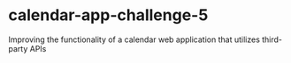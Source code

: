 # calendar-app-challenge-5
Improving the functionality of a calendar web application that utilizes third-party APIs 
